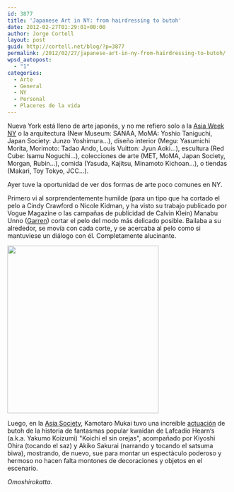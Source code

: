 ```yaml
---
id: 3877
title: 'Japanese Art in NY: from hairdressing to butoh'
date: 2012-02-27T01:29:01+00:00
author: Jorge Cortell
layout: post
guid: http://cortell.net/blog/?p=3877
permalink: /2012/02/27/japanese-art-in-ny-from-hairdressing-to-butoh/
wpsd_autopost:
  - "1"
categories:
  - Arte
  - General
  - NY
  - Personal
  - Placeres de la vida
---
```

Nueva York está lleno de arte japonés, y no me refiero solo a la <a title="http://www.asiaweekny.com/" href="http://www.asiaweekny.com/" target="_blank">Asia Week NY</a> o la arquitectura (New Museum: SANAA, MoMA: Yoshio Taniguchi, Japan Society: Junzo Yoshimura…), diseño interior (Megu: Yasumichi Morita, Morimoto: Tadao Ando, Louis Vuitton: Jyun Aoki…), escultura (Red Cube: Isamu Noguchi…), colecciones de arte (MET, MoMA, Japan Society, Morgan, Rubin…), comida (Yasuda, Kajitsu, Minamoto Kichoan…), o tiendas (Makari, Toy Tokyo, JCC…).

Ayer tuve la oportunidad de ver dos formas de arte poco comunes en NY.

Primero vi al sorprendentemente humilde (para un tipo que ha cortado el pelo a Cindy Crawford o Nicole Kidman, y ha visto su trabajo publicado por Vogue Magazine o las campañas de publicidad de Calvin Klein) Manabu Unno (<a title="http://www.garrennewyork.com/" href="http://www.garrennewyork.com/" target="_blank">Garren</a>) cortar el pelo del modo más delicado posible. Bailaba a su alrededor, se movía con cada corte, y se acercaba al pelo como si mantuviese un diálogo con él. Completamente alucinante.

<img class="aligncenter" title="Koichi" src="http://asiasociety.org/files/imagecache/centers_articles_pages/composite%20photo_0.jpg" alt="" width="342" height="380" />

Luego, en la <a title="http://asiasociety.org/new-york" href="http://asiasociety.org/new-york" target="_blank">Asia Society</a>, Kamotaro Mukai tuvo una increíble <a title="http://asiasociety.org/new-york/events/hoichi-earless-kwaidan-ghost-story" href="http://asiasociety.org/new-york/events/hoichi-earless-kwaidan-ghost-story" target="_blank">actuación</a> de butoh de la historia de fantasmas popular kwaidan de Lafcadio Hearn‘s (a.k.a. Yakumo Koizumi) "Koichi el sin orejas", acompañado por Kiyoshi Ohira (tocando el saz) y Akiko Sakurai (narrando y tocando el satsuma biwa), mostrando, de nuevo, sue para montar un espectáculo poderoso y hermoso no hacen falta montones de decoraciones y objetos en el escenario.

_Omoshirokatta_.
